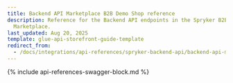 ```yaml
---
title: Backend API Marketplace B2B Demo Shop reference
description: Reference for the Backend API endpoints in the Spryker B2B Demo Shop
  Marketplace.
last_updated: Aug 20, 2025
template: glue-api-storefront-guide-template
redirect_from:
  - /docs/integrations/api-references/spryker-backend-api/backend-api-marketplace-b2b-demo-shop-reference.html
---
```


{% include api-references-swagger-block.md %}
